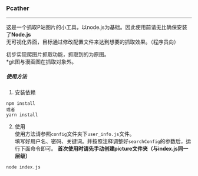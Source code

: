 ### Pcather 

---
这是一个抓取P站图片的小工具，以node.js为基础。因此使用前请无比确保安装了**Node.js**    
无可视化界面，目标通过修改配置文件来达到想要的抓取效果。（程序员向）

初步实现爬图片抓取功能，抓取到的为原图。    
*git图与漫画图在抓取对象外。

##### 使用方法
1. 安装依赖
  ```
  npm install
  或者
  yarn install
  ```

2. 使用    
  使用方法请参照`config`文件夹下`user_info.js`文件。    
  填写好用户名、密码、关键词。并按照注释调整好`searchConfig`的参数后，运行下面命令即可。
  **首次使用时请先手动创建picture文件夹（与index.js同一层级）**
  ```
  node index.js
  ```
